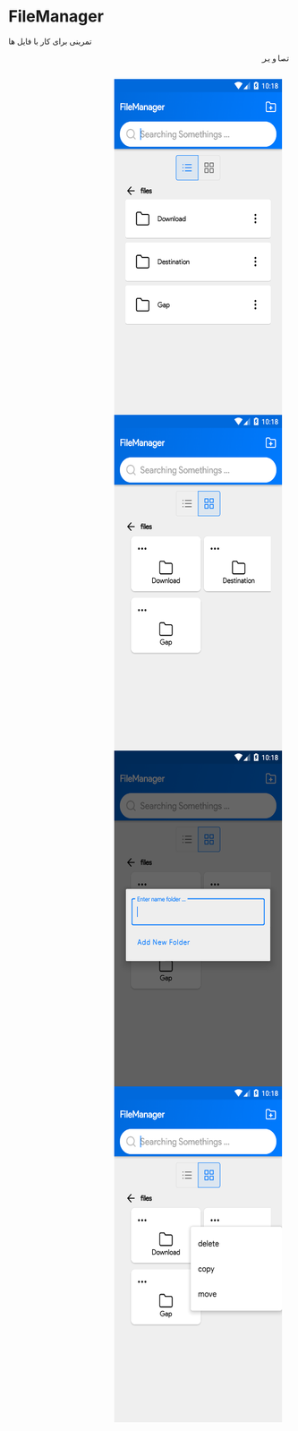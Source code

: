 # FileManager
تمرینی برای کار با فایل ها 
<pre dir="rtl">تصاویر</pre>

<div style="margin:0 auto;padding:15px;display:inline-block" dir="rtl">
 <img src="https://github.com/MegasisIR/FileManager/blob/master/src/screensgots/screenshot-2020-09-07_18.48.11.384.png" alt="drawing" width="300px" height="600px" style="max-width:100%;float: right;">
 
  <img src="https://github.com/MegasisIR/FileManager/blob/master/src/screensgots/screenshot-2020-09-07_18.48.18.946.png" alt="drawing" width="300px" height="600px" style="max-width:100%;float: right;">
  
 <img src="https://github.com/MegasisIR/FileManager/blob/master/src/screensgots/screenshot-2020-09-07_18.48.27.66.png" style="float:right" alt="drawing" width="300px" height="600px" margin="10px"/>
 
 <img src="https://github.com/MegasisIR/FileManager/blob/master/src/screensgots/screenshot-2020-09-07_18.48.42.861.png" style="float:right" alt="drawing" width="300px" height="600px" margin="10px"/>
</div>
